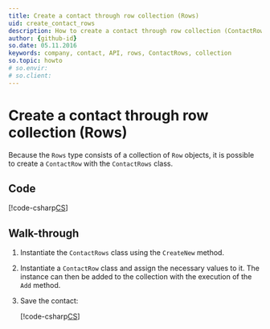 ```yaml
---
title: Create a contact through row collection (Rows)
uid: create_contact_rows
description: How to create a contact through row collection (ContactRows).
author: {github-id}
so.date: 05.11.2016
keywords: company, contact, API, rows, ContactRows, collection
so.topic: howto
# so.envir:
# so.client:
---
```


# Create a contact through row collection (Rows)

Because the `Rows` type consists of a collection of `Row` objects, it is possible to create a `ContactRow` with the `ContactRows` class.

## Code

[!code-csharp[CS](includes/create-contact-rows.cs)]

## Walk-through

1. Instantiate the `ContactRows` class using the `CreateNew` method.

2. Instantiate a `ContactRow` class and assign the necessary values to it. The instance can then be added to the collection with the execution of the `Add` method.

3. Save the contact:

    [!code-csharp[CS](includes/create-contact-rows.cs?range=14,16)]
